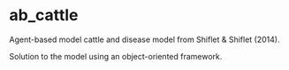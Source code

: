 # ab_cattle
Agent-based model cattle and disease model from Shiflet &amp; Shiflet (2014).

Solution to the model using an object-oriented framework.
